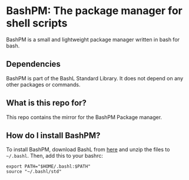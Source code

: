 # BashPM: The package manager for shell scripts
BashPM is a small and lightweight package manager written in bash for bash.
## Dependencies
BashPM is part of the BashL Standard Library. It does not depend on any other packages or commands.
## What is this repo for?
This repo contains the mirror for the BashPM Package manager.
## How do I install BashPM?
To install BashPM, download BashL from [here](https://bashl-gh.github.io/repos/bashl/packages/std.tar.gz) and unzip the files to `~/.bashl`.
Then, add this to your bashrc:
```shell
export PATH="$HOME/.bashl:$PATH"
source "~/.bashl/std"
```
